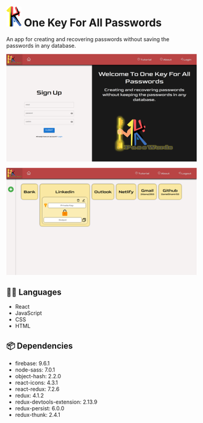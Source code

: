 # <img src="src/assets/images/title_logo.png" width="40"> One Key For All Passwords

An app for creating and recovering passwords without saving the passwords in any database.

![](src/assets/images/landing-page.png)


![](src/assets/images/home-page.png)

## :technologist: Languages

- React
- JavaScript
- CSS
- HTML

## :package: Dependencies

- firebase: 9.6.1
- node-sass: 7.0.1
- object-hash: 2.2.0
- react-icons: 4.3.1
- react-redux: 7.2.6
- redux: 4.1.2
- redux-devtools-extension: 2.13.9
- redux-persist: 6.0.0
- redux-thunk: 2.4.1